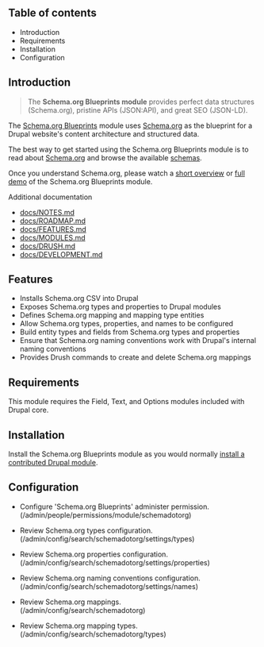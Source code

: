 Table of contents
-----------------

* Introduction
* Requirements
* Installation
* Configuration


Introduction
------------

> The **Schema.org Blueprints module** provides perfect data structures (Schema.org),
> pristine APIs (JSON:API), and great SEO (JSON-LD).

The [Schema.org Blueprints](https://www.drupal.org/project/schemadotorg) module
uses [Schema.org](https://schema.org) as the blueprint for a Drupal website's
content architecture and structured data.

The best way to get started using the Schema.org Blueprints module is to read
about [Schema.org](https://schema.org) and browse the available
[schemas](https://schema.org/docs/schemas.html).

Once you understand Schema.org, please watch a
[short overview](https://youtu.be/XkZP6QjJkWs) or
[full demo](https://youtu.be/_kk97O1SEw0) of the Schema.org Blueprints module.

Additional documentation

- [docs/NOTES.md](https://git.drupalcode.org/project/schemadotorg/-/blob/1.0.x/docs/NOTES.md)
- [docs/ROADMAP.md](https://git.drupalcode.org/project/schemadotorg/-/blob/1.0.x/docs/ROADMAP.md)
- [docs/FEATURES.md](https://git.drupalcode.org/project/schemadotorg/-/blob/1.0.x/docs/FEATURES.md)
- [docs/MODULES.md](https://git.drupalcode.org/project/schemadotorg/-/blob/1.0.x/docs/MODULES.md)
- [docs/DRUSH.md](https://git.drupalcode.org/project/schemadotorg/-/blob/1.0.x/docs/DRUSH.md)
- [docs/DEVELOPMENT.md](https://git.drupalcode.org/project/schemadotorg/-/blob/1.0.x/docs/DEVELOPMENT.md)


Features
--------

- Installs Schema.org CSV into Drupal
- Exposes Schema.org types and properties to Drupal modules
- Defines Schema.org mapping and mapping type entities
- Allow Schema.org types, properties, and names to be configured
- Build entity types and fields from Schema.org types and properties
- Ensure that Schema.org naming conventions work with Drupal's internal
  naming conventions
- Provides Drush commands to create and delete Schema.org mappings


Requirements
------------

This module requires the Field, Text, and Options modules included with
Drupal core.


Installation
------------

Install the Schema.org Blueprints module as you would normally
[install a contributed Drupal module](https://www.drupal.org/node/1897420).


Configuration
-------------

- Configure 'Schema.org Blueprints' administer permission.  
  (/admin/people/permissions/module/schemadotorg)

- Review Schema.org types configuration.  
  (/admin/config/search/schemadotorg/settings/types)

- Review Schema.org properties configuration.  
  (/admin/config/search/schemadotorg/settings/properties)

- Review Schema.org naming conventions configuration.  
  (/admin/config/search/schemadotorg/settings/names)

- Review Schema.org mappings.  
  (/admin/config/search/schemadotorg)

- Review Schema.org mapping types.  
  (/admin/config/search/schemadotorg/types)
